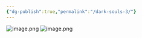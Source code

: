 ```yaml
---
{"dg-publish":true,"permalink":"/dark-souls-3/"}
---
```


![image.png](/img/user/assets/image_1631773630666_0.png)
![image.png](/img/user/assets/image_1631773650215_0.png)
